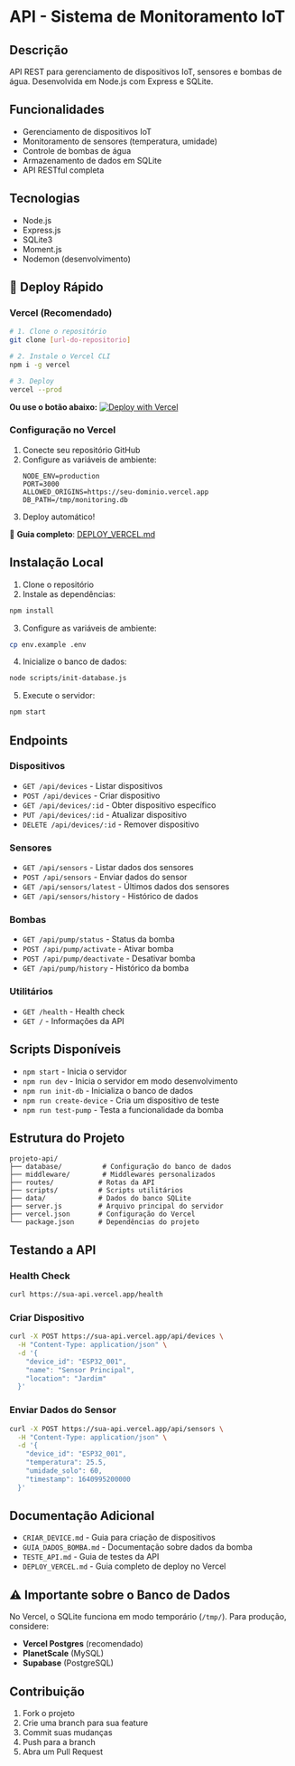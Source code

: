 # API - Sistema de Monitoramento IoT

## Descrição
API REST para gerenciamento de dispositivos IoT, sensores e bombas de água. Desenvolvida em Node.js com Express e SQLite.

## Funcionalidades
- Gerenciamento de dispositivos IoT
- Monitoramento de sensores (temperatura, umidade)
- Controle de bombas de água
- Armazenamento de dados em SQLite
- API RESTful completa

## Tecnologias
- Node.js
- Express.js
- SQLite3
- Moment.js
- Nodemon (desenvolvimento)

## 🚀 Deploy Rápido

### Vercel (Recomendado)
```bash
# 1. Clone o repositório
git clone [url-do-repositorio]

# 2. Instale o Vercel CLI
npm i -g vercel

# 3. Deploy
vercel --prod
```

**Ou use o botão abaixo:**
[![Deploy with Vercel](https://vercel.com/button)](https://vercel.com/new/clone?repository-url=https://github.com/seu-usuario/sua-api)

### Configuração no Vercel
1. Conecte seu repositório GitHub
2. Configure as variáveis de ambiente:
   ```env
   NODE_ENV=production
   PORT=3000
   ALLOWED_ORIGINS=https://seu-dominio.vercel.app
   DB_PATH=/tmp/monitoring.db
   ```
3. Deploy automático!

📖 **Guia completo**: [DEPLOY_VERCEL.md](DEPLOY_VERCEL.md)

## Instalação Local

1. Clone o repositório
2. Instale as dependências:
```bash
npm install
```

3. Configure as variáveis de ambiente:
```bash
cp env.example .env
```

4. Inicialize o banco de dados:
```bash
node scripts/init-database.js
```

5. Execute o servidor:
```bash
npm start
```

## Endpoints

### Dispositivos
- `GET /api/devices` - Listar dispositivos
- `POST /api/devices` - Criar dispositivo
- `GET /api/devices/:id` - Obter dispositivo específico
- `PUT /api/devices/:id` - Atualizar dispositivo
- `DELETE /api/devices/:id` - Remover dispositivo

### Sensores
- `GET /api/sensors` - Listar dados dos sensores
- `POST /api/sensors` - Enviar dados do sensor
- `GET /api/sensors/latest` - Últimos dados dos sensores
- `GET /api/sensors/history` - Histórico de dados

### Bombas
- `GET /api/pump/status` - Status da bomba
- `POST /api/pump/activate` - Ativar bomba
- `POST /api/pump/deactivate` - Desativar bomba
- `GET /api/pump/history` - Histórico da bomba

### Utilitários
- `GET /health` - Health check
- `GET /` - Informações da API

## Scripts Disponíveis

- `npm start` - Inicia o servidor
- `npm run dev` - Inicia o servidor em modo desenvolvimento
- `npm run init-db` - Inicializa o banco de dados
- `npm run create-device` - Cria um dispositivo de teste
- `npm run test-pump` - Testa a funcionalidade da bomba

## Estrutura do Projeto
```
projeto-api/
├── database/          # Configuração do banco de dados
├── middleware/        # Middlewares personalizados
├── routes/           # Rotas da API
├── scripts/          # Scripts utilitários
├── data/             # Dados do banco SQLite
├── server.js         # Arquivo principal do servidor
├── vercel.json       # Configuração do Vercel
└── package.json      # Dependências do projeto
```

## Testando a API

### Health Check
```bash
curl https://sua-api.vercel.app/health
```

### Criar Dispositivo
```bash
curl -X POST https://sua-api.vercel.app/api/devices \
  -H "Content-Type: application/json" \
  -d '{
    "device_id": "ESP32_001",
    "name": "Sensor Principal",
    "location": "Jardim"
  }'
```

### Enviar Dados do Sensor
```bash
curl -X POST https://sua-api.vercel.app/api/sensors \
  -H "Content-Type: application/json" \
  -d '{
    "device_id": "ESP32_001",
    "temperatura": 25.5,
    "umidade_solo": 60,
    "timestamp": 1640995200000
  }'
```

## Documentação Adicional
- `CRIAR_DEVICE.md` - Guia para criação de dispositivos
- `GUIA_DADOS_BOMBA.md` - Documentação sobre dados da bomba
- `TESTE_API.md` - Guia de testes da API
- `DEPLOY_VERCEL.md` - Guia completo de deploy no Vercel

## ⚠️ Importante sobre o Banco de Dados

No Vercel, o SQLite funciona em modo temporário (`/tmp/`). Para produção, considere:
- **Vercel Postgres** (recomendado)
- **PlanetScale** (MySQL)
- **Supabase** (PostgreSQL)

## Contribuição

1. Fork o projeto
2. Crie uma branch para sua feature
3. Commit suas mudanças
4. Push para a branch
5. Abra um Pull Request 